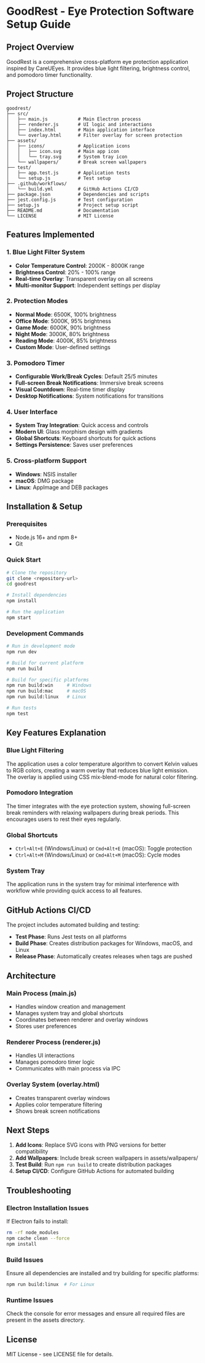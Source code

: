 # GoodRest - Eye Protection Software Setup Guide

## Project Overview
GoodRest is a comprehensive cross-platform eye protection application inspired by CareUEyes. It provides blue light filtering, brightness control, and pomodoro timer functionality.

## Project Structure
```
goodrest/
├── src/
│   ├── main.js           # Main Electron process
│   ├── renderer.js       # UI logic and interactions
│   ├── index.html        # Main application interface
│   └── overlay.html      # Filter overlay for screen protection
├── assets/
│   ├── icons/            # Application icons
│   │   ├── icon.svg      # Main app icon
│   │   └── tray.svg      # System tray icon
│   └── wallpapers/       # Break screen wallpapers
├── test/
│   ├── app.test.js       # Application tests
│   └── setup.js          # Test setup
├── .github/workflows/
│   └── build.yml         # GitHub Actions CI/CD
├── package.json          # Dependencies and scripts
├── jest.config.js        # Test configuration
├── setup.js              # Project setup script
├── README.md             # Documentation
└── LICENSE               # MIT License
```

## Features Implemented

### 1. Blue Light Filter System
- **Color Temperature Control**: 2000K - 8000K range
- **Brightness Control**: 20% - 100% range
- **Real-time Overlay**: Transparent overlay on all screens
- **Multi-monitor Support**: Independent settings per display

### 2. Protection Modes
- **Normal Mode**: 6500K, 100% brightness
- **Office Mode**: 5000K, 95% brightness
- **Game Mode**: 6000K, 90% brightness
- **Night Mode**: 3000K, 80% brightness
- **Reading Mode**: 4000K, 85% brightness
- **Custom Mode**: User-defined settings

### 3. Pomodoro Timer
- **Configurable Work/Break Cycles**: Default 25/5 minutes
- **Full-screen Break Notifications**: Immersive break screens
- **Visual Countdown**: Real-time timer display
- **Desktop Notifications**: System notifications for transitions

### 4. User Interface
- **System Tray Integration**: Quick access and controls
- **Modern UI**: Glass morphism design with gradients
- **Global Shortcuts**: Keyboard shortcuts for quick actions
- **Settings Persistence**: Saves user preferences

### 5. Cross-platform Support
- **Windows**: NSIS installer
- **macOS**: DMG package
- **Linux**: AppImage and DEB packages

## Installation & Setup

### Prerequisites
- Node.js 16+ and npm 8+
- Git

### Quick Start
```bash
# Clone the repository
git clone <repository-url>
cd goodrest

# Install dependencies
npm install

# Run the application
npm start
```

### Development Commands
```bash
# Run in development mode
npm run dev

# Build for current platform
npm run build

# Build for specific platforms
npm run build:win     # Windows
npm run build:mac     # macOS
npm run build:linux   # Linux

# Run tests
npm test
```

## Key Features Explanation

### Blue Light Filtering
The application uses a color temperature algorithm to convert Kelvin values to RGB colors, creating a warm overlay that reduces blue light emission. The overlay is applied using CSS mix-blend-mode for natural color filtering.

### Pomodoro Integration
The timer integrates with the eye protection system, showing full-screen break reminders with relaxing wallpapers during break periods. This encourages users to rest their eyes regularly.

### Global Shortcuts
- `Ctrl+Alt+E` (Windows/Linux) or `Cmd+Alt+E` (macOS): Toggle protection
- `Ctrl+Alt+M` (Windows/Linux) or `Cmd+Alt+M` (macOS): Cycle modes

### System Tray
The application runs in the system tray for minimal interference with workflow while providing quick access to all features.

## GitHub Actions CI/CD

The project includes automated building and testing:
- **Test Phase**: Runs Jest tests on all platforms
- **Build Phase**: Creates distribution packages for Windows, macOS, and Linux
- **Release Phase**: Automatically creates releases when tags are pushed

## Architecture

### Main Process (main.js)
- Handles window creation and management
- Manages system tray and global shortcuts
- Coordinates between renderer and overlay windows
- Stores user preferences

### Renderer Process (renderer.js)
- Handles UI interactions
- Manages pomodoro timer logic
- Communicates with main process via IPC

### Overlay System (overlay.html)
- Creates transparent overlay windows
- Applies color temperature filtering
- Shows break screen notifications

## Next Steps

1. **Add Icons**: Replace SVG icons with PNG versions for better compatibility
2. **Add Wallpapers**: Include break screen wallpapers in assets/wallpapers/
3. **Test Build**: Run `npm run build` to create distribution packages
4. **Setup CI/CD**: Configure GitHub Actions for automated building

## Troubleshooting

### Electron Installation Issues
If Electron fails to install:
```bash
rm -rf node_modules
npm cache clean --force
npm install
```

### Build Issues
Ensure all dependencies are installed and try building for specific platforms:
```bash
npm run build:linux  # For Linux
```

### Runtime Issues
Check the console for error messages and ensure all required files are present in the assets directory.

## License
MIT License - see LICENSE file for details.
